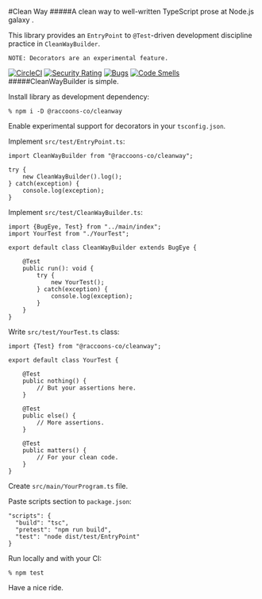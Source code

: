 #Clean Way
#####A clean way to well-written TypeScript prose at Node.js galaxy .

This library provides an `EntryPoint` to `@Test`-driven development discipline practice in `CleanWayBuilder`. 
 ```
NOTE: Decorators are an experimental feature.
```
[![CircleCI](https://dl.circleci.com/status-badge/img/gh/raccoons-co/cleanway/tree/master.svg?style=svg)](https://dl.circleci.com/status-badge/redirect/gh/raccoons-co/cleanway/tree/master)
[![Security Rating](https://sonarcloud.io/api/project_badges/measure?project=raccoons-co_cleanway&metric=security_rating)](https://sonarcloud.io/summary/new_code?id=raccoons-co_cleanway)
[![Bugs](https://sonarcloud.io/api/project_badges/measure?project=raccoons-co_cleanway&metric=bugs)](https://sonarcloud.io/summary/new_code?id=raccoons-co_cleanway)
[![Code Smells](https://sonarcloud.io/api/project_badges/measure?project=raccoons-co_cleanway&metric=code_smells)](https://sonarcloud.io/summary/new_code?id=raccoons-co_cleanway)
#####CleanWayBuilder is simple.

Install library as development dependency:
```shell
% npm i -D @raccoons-co/cleanway
```

Enable experimental support for decorators in your `tsconfig.json`.

Implement `src/test/EntryPoint.ts`:
~~~~
import CleanWayBuilder from "@raccoons-co/cleanway";

try {
    new CleanWayBuilder().log();
} catch(exception) {
    console.log(exception);
}
~~~~

Implement `src/test/CleanWayBuilder.ts`:
~~~~
import {BugEye, Test} from "../main/index";
import YourTest from "./YourTest";

export default class CleanWayBuilder extends BugEye {

    @Test
    public run(): void {
        try {
            new YourTest();
        } catch(exception) {
            console.log(exception);
        }
    }
}
~~~~

Write `src/test/YourTest.ts` class:
~~~~
import {Test} from "@raccoons-co/cleanway";

export default class YourTest {

    @Test
    public nothing() {
        // But your assertions here.
    }

    @Test
    public else() {
        // More assertions.
    }

    @Test
    public matters() {
        // For your clean code.
    }
}
~~~~

Create `src/main/YourProgram.ts` file.

Paste scripts section to `package.json`:
~~~~
"scripts": {
  "build": "tsc",
  "pretest": "npm run build",
  "test": "node dist/test/EntryPoint"
}
~~~~

Run locally and with your CI:
~~~~shell script
% npm test
~~~~

Have a nice ride.
